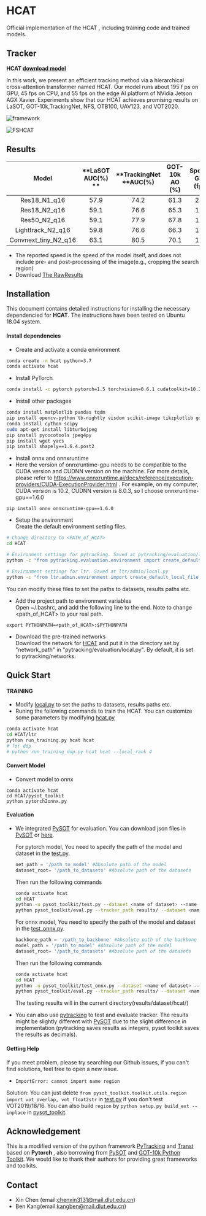 # HCAT
Official implementation of the HCAT , including training code and trained models.

## Tracker

**HCAT [download model](https://drive.google.com/drive/folders/1kcYIb1WMDWo6_96cfN2YwpijcJZp1CIJ?usp=sharing)**

In this work, we present an efficient tracking method via a hierarchical cross-attention transformer named HCAT. Our model runs about 195 f ps on GPU, 45 fps on CPU, and 55 fps on the edge AI platform of NVidia Jetson AGX Xavier. Experiments show that our HCAT achieves promising results on LaSOT, GOT-10k,TrackingNet, NFS, OTB100, UAV123, and VOT2020.

![framework](pytracking/fig/framework.png)

![FSHCAT](pytracking/fig/FSHCAT.png)

## Results

|      **Model**       | **LaSOT<br>AUC(%) ** | **TrackingNet<br>**AUC(%) | GOT-10k<br/>AO (%) | **Speed-GPU<BR>(fps)** | **Speed-CPU<BR>(fps)** | **Speed-AGX<br>(fps)** |
| :------------------: | :------------------: | :-----------------------: | :----------------: | :--------------------: | :--------------------: | :--------------------: |
|     Res18_N1_q16     |         57.9         |           74.2            |        61.3        |          240           |           46           |           69           |
|     Res18_N2_q16     |         59.1         |           76.6            |        65.3        |          195           |           45           |           55           |
|     Res50_N2_q16     |         59.1         |           77.9            |        67.8        |          115           |           22           |           42           |
|  Lighttrack_N2_q16   |         59.8         |           76.6            |        66.3        |          100           |           45           |           34           |
| Convnext_tiny_N2_q16 |         63.1         |           80.5            |        70.1        |          136           |           21           |           34           |

* The reported speed is the speed of the model itself, and does not include pre- and post-processing of the image(e.g., cropping the search region)
* Download [The RawResults](https://github.com/chenxin-dlut/HCAT/releases/tag/RawResults)

## Installation

This document contains detailed instructions for installing the necessary dependencied for **HCAT**. The instructions 
have been tested on Ubuntu 18.04 system.

#### Install dependencies
* Create and activate a conda environment 
```bash
conda create -n hcat python=3.7
conda activate hcat
```
* Install PyTorch
```bash
conda install -c pytorch pytorch=1.5 torchvision=0.6.1 cudatoolkit=10.2
```

* Install other packages
```bash
conda install matplotlib pandas tqdm
pip install opencv-python tb-nightly visdom scikit-image tikzplotlib gdown timm
conda install cython scipy
sudo apt-get install libturbojpeg
pip install pycocotools jpeg4py
pip install wget yacs
pip install shapely==1.6.4.post2
```
* Install onnx and onnxruntime
* Here the version of onnxruntime-gpu needs to be compatible to the CUDA  version and CUDNN version on the machine. For more details, please refer to https://www.onnxruntime.ai/docs/reference/execution-providers/CUDA-ExecutionProvider.html . For example, on my computer, CUDA version is 10.2, CUDNN version is 8.0.3, so I choose onnxruntime-gpu==1.6.0

```
pip install onnx onnxruntime-gpu==1.6.0
```



* Setup the environment                                                                                                 
  Create the default environment setting files.

```bash
# Change directory to <PATH_of_HCAT>
cd HCAT

# Environment settings for pytracking. Saved at pytracking/evaluation/local.py
python -c "from pytracking.evaluation.environment import create_default_local_file; create_default_local_file()"

# Environment settings for ltr. Saved at ltr/admin/local.py
python -c "from ltr.admin.environment import create_default_local_file; create_default_local_file()"
```
You can modify these files to set the paths to datasets, results paths etc.
* Add the project path to environment variables  
Open ~/.bashrc, and add the following line to the end. Note to change <path_of_HCAT> to your real path.
```
export PYTHONPATH=<path_of_HCAT>:$PYTHONPATH
```
* Download the pre-trained networks  
  Download the network for [HCAT](https://drive.google.com/drive/folders/1kcYIb1WMDWo6_96cfN2YwpijcJZp1CIJ?usp=sharing) and put it in the directory set by "network_path" in "pytracking/evaluation/local.py". By default, it is set to pytracking/networks.

## Quick Start

#### TRAINING
* Modify [local.py](ltr/admin/local.py) to set the paths to datasets, results paths etc.
* Runing the following commands to train the HCAT. You can customize some parameters by modifying [hcat.py](ltr/train_settings/hcat/hcat.py)
```bash
conda activate hcat
cd HCAT/ltr
python run_training.py hcat hcat 
# for ddp
# python run_training_ddp.py hcat hcat --local_rank 4
```

#### Convert Model

* Convert model to onnx

```
conda activate hcat
cd HCAT/pysot_toolkit
python pytorch2onnx.py
```



#### Evaluation

* We integrated [PySOT](https://github.com/STVIR/pysot) for evaluation. You can download json files in [PySOT](https://github.com/STVIR/pysot) or [here](https://drive.google.com/file/d/1PItNIOkui0iGCRglgsZPZF1-hkmj7vyv/view?usp=sharing).

  For pytorch model,  You need to specify the path of the model and dataset in the [test.py](pysot_toolkit/test.py ).
    ```python
    net_path = '/path_to_model' #Absolute path of the model
    dataset_root= '/path_to_datasets' #Absolute path of the datasets
    ```

    Then run the following commands

    ```bash
    conda activate hcat
    cd HCAT
    python -u pysot_toolkit/test.py --dataset <name of dataset> --name 'HCAT' #test tracker #test tracker
    python pysot_toolkit/eval.py --tracker_path results/ --dataset <name of dataset> --num 1 --tracker_prefix 'hcat' #eval tracker
    ```

  For onnx model,  You need to specify the path of the model and dataset in the [test_onnx.py](pysot_toolkit/test_onnx.py ).

    ```python
  backbone_path = '/path_to_backbone' #Absolute path of the backbone
  model_path = '/path_to_model' #Absolute path of the model
  dataset_root= '/path_to_datasets' #Absolute path of the datasets
    ```

    Then run the following commands

    ```bash
  conda activate hcat
  cd HCAT
  python -u pysot_toolkit/test_onnx.py --dataset <name of dataset> --name 'HCAT' #test tracker #test tracker
  python pysot_toolkit/eval.py --tracker_path results/ --dataset <name of dataset> --num 1 --tracker_prefix 'hcat' #eval tracker
    ```

  The testing results will in the current directory(results/dataset/hcat/)

* You can also use [pytracking](https://github.com/chenxin-dlut/HCAT/blob/main/pytracking) to test and evaluate tracker. The results might be slightly different with [PySOT](https://github.com/STVIR/pysot) due to the slight difference in implementation (pytracking saves  results as integers, pysot toolkit saves the results as decimals).

#### Getting Help

If you meet problem, please try searching our Github issues, if you can't find solutions, feel free to open a new issue.

- `ImportError: cannot import name region`

Solution: You can just delete `from pysot_toolkit.toolkit.utils.region import vot_overlap, vot_float2str` in [test.py](https://github.com/chenxin-dlut/HCAT/blob/main/pysot_toolkit/test.py) if you don't test VOT2019/18/16. You can also build `region` by `python setup.py build_ext --inplace` in [pysot_toolkit](https://github.com/chenxin-dlut/HCAT/blob/main/pysot_toolkit).

## Acknowledgement

This is a modified version of the python framework [PyTracking](https://github.com/visionml/pytracking)  and  [Transt](https://github.com/chenxin-dlut/TransT) based on **Pytorch** , also borrowing from [PySOT](https://github.com/STVIR/pysot) and [GOT-10k Python Toolkit](https://github.com/got-10k/toolkit). We would like to thank their authors for providing great frameworks and toolkits.
## Contact

* Xin Chen (email:chenxin3131@mail.dlut.edu.cn)
* Ben Kang(email:kangben@mail.dlut.edu.cn)
